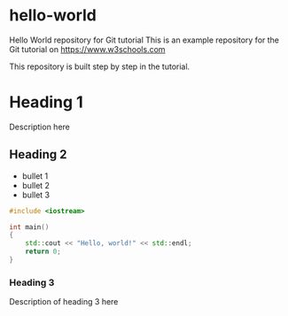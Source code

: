 # hello-world
Hello World repository for Git tutorial
This is an example repository for the Git tutorial on https://www.w3schools.com

This repository is built step by step in the tutorial.

# Heading 1

Description here

## Heading 2

- bullet 1
- bullet 2
- bullet 3

```C++
#include <iostream>

int main()
{
	std::cout << "Hello, world!" << std::endl;
	return 0;
}
```

### Heading 3

Description of heading 3 here
